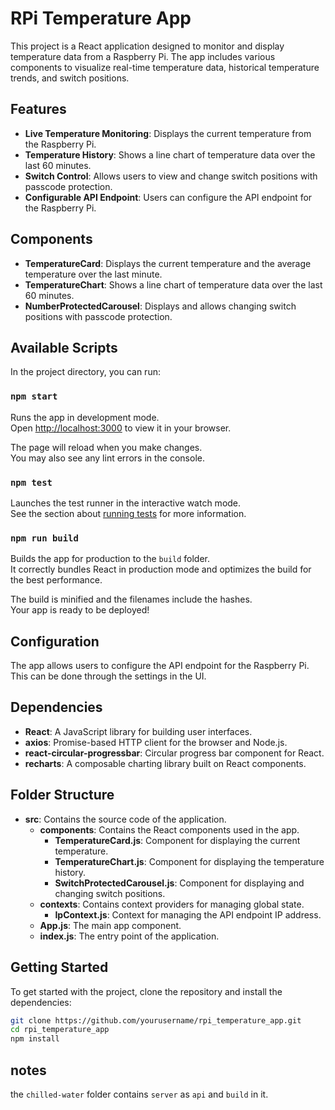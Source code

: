 # RPi Temperature App

This project is a React application designed to monitor and display temperature data from a Raspberry Pi. The app includes various components to visualize real-time temperature data, historical temperature trends, and switch positions.

## Features

- **Live Temperature Monitoring**: Displays the current temperature from the Raspberry Pi.
- **Temperature History**: Shows a line chart of temperature data over the last 60 minutes.
- **Switch Control**: Allows users to view and change switch positions with passcode protection.
- **Configurable API Endpoint**: Users can configure the API endpoint for the Raspberry Pi.

## Components

- **TemperatureCard**: Displays the current temperature and the average temperature over the last minute.
- **TemperatureChart**: Shows a line chart of temperature data over the last 60 minutes.
- **NumberProtectedCarousel**: Displays and allows changing switch positions with passcode protection.

## Available Scripts

In the project directory, you can run:

### `npm start`

Runs the app in development mode.\
Open [http://localhost:3000](http://localhost:3000) to view it in your browser.

The page will reload when you make changes.\
You may also see any lint errors in the console.

### `npm test`

Launches the test runner in the interactive watch mode.\
See the section about [running tests](https://facebook.github.io/create-react-app/docs/running-tests) for more information.

### `npm run build`

Builds the app for production to the `build` folder.\
It correctly bundles React in production mode and optimizes the build for the best performance.

The build is minified and the filenames include the hashes.\
Your app is ready to be deployed!

## Configuration

The app allows users to configure the API endpoint for the Raspberry Pi. This can be done through the settings in the UI.

## Dependencies

- **React**: A JavaScript library for building user interfaces.
- **axios**: Promise-based HTTP client for the browser and Node.js.
- **react-circular-progressbar**: Circular progress bar component for React.
- **recharts**: A composable charting library built on React components.

## Folder Structure

- **src**: Contains the source code of the application.
  - **components**: Contains the React components used in the app.
    - **TemperatureCard.js**: Component for displaying the current temperature.
    - **TemperatureChart.js**: Component for displaying the temperature history.
    - **SwitchProtectedCarousel.js**: Component for displaying and changing switch positions.
  - **contexts**: Contains context providers for managing global state.
    - **IpContext.js**: Context for managing the API endpoint IP address.
  - **App.js**: The main app component.
  - **index.js**: The entry point of the application.

## Getting Started

To get started with the project, clone the repository and install the dependencies:

```bash
git clone https://github.com/yourusername/rpi_temperature_app.git
cd rpi_temperature_app
npm install
```

## notes
the `chilled-water` folder contains `server` as `api` and `build` in it.
